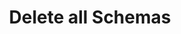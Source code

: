 ---
title: Delete all Schemas
excerpt: Delete all schemas in a project
api:
  file: lexicon-schemas-api.json
  operationId: delete-all-schemas-in-project
deprecated: false
hidden: false
metadata:
  title: ''
  description: ''
  robots: index
next:
  description: ''
---